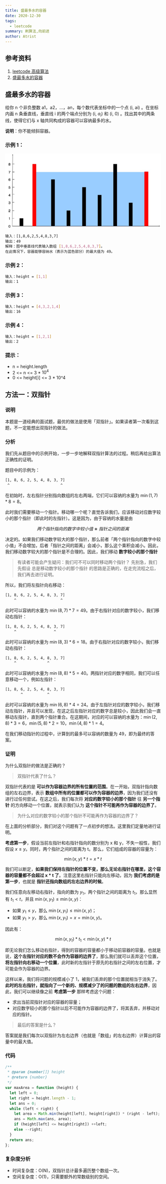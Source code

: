 ```yaml
---
title: 盛最多水的容器
date: 2020-12-30
tags:
  - leetcode
summary: 刷算法,向前进
author: Atrist
---
```


## 参考资料

1. [leetcode 高级算法](https://leetcode-cn.com/leetbook/detail/top-interview-questions-hard/)
2. [盛最多水的容器](https://leetcode-cn.com/problems/container-with-most-water/description/)

## 盛最多水的容器
给你 n 个非负整数 a1，a2，...，an，每个数代表坐标中的一个点 (i, ai) 。在坐标内画 n 条垂直线，垂直线 i 的两个端点分别为 (i, $a_i$) 和 (i, 0) 。找出其中的两条线，使得它们与 x 轴共同构成的容器可以容纳最多的水。

**说明**：你不能倾斜容器。

### 示例 1：

![](./images/11_fig1.jpg)

```bash
输入：[1,8,6,2,5,4,8,3,7]
输出：49 
解释：图中垂直线代表输入数组 [1,8,6,2,5,4,8,3,7]。
在此情况下，容器能够容纳水（表示为蓝色部分）的最大值为 49。
```
### 示例 2：
```bash
输入：height = [1,1]
输出：1
```
### 示例 3：
```bash
输入：height = [4,3,2,1,4]
输出：16
```
### 示例 4：
```bash
输入：height = [1,2,1]
输出：2
```

### 提示：

- n = height.length
- 2 <= n <= 3 * $10^4$
- 0 <= height[i] <= 3 * 10^4

## 方法一：双指针
### 说明

本题是一道经典的面试题，最优的做法是使用「双指针」。如果读者第一次看到这题，不一定能想出双指针的做法。

### 分析

我们先从题目中的示例开始，一步一步地解释双指针算法的过程。稍后再给出算法正确性的证明。

题目中的示例为：
```bash
[1, 8, 6, 2, 5, 4, 8, 3, 7]
 ^                       ^
```
在初始时，左右指针分别指向数组的左右两端，它们可以容纳的水量为 $\min(1, 7) * 8 = 8$。

此时我们需要移动一个指针。移动哪一个呢？直觉告诉我们，应该移动对应数字较小的那个指针（即此时的左指针）。这是因为，由于容纳的水量是由

$$两个指针指向的数字中较小值∗指针之间的距离$$

决定的。如果我们移动数字较大的那个指针，那么前者「两个指针指向的数字中较小值」不会增加，后者「指针之间的距离」会减小，那么这个乘积会减小。因此，我们移动数字较大的那个指针是不合理的。因此，我们移动 **数字较小的那个指针**

>有读者可能会产生疑问：我们可不可以同时移动两个指针？ 先别急，我们先假设 总是移动数字较小的那个指针 的思路是正确的，在走完流程之后，我们再去进行证明。

所以，我们将左指针向右移动：
```bash
[1, 8, 6, 2, 5, 4, 8, 3, 7]
    ^                    ^
```
此时可以容纳的水量为 $\min(8, 7) * 7 = 49$。由于右指针对应的数字较小，我们移动右指针：
```bash
[1, 8, 6, 2, 5, 4, 8, 3, 7]
    ^                 ^
```
此时可以容纳的水量为 $\min(8, 3) * 6 = 18$。由于右指针对应的数字较小，我们移动右指针：
```bash
[1, 8, 6, 2, 5, 4, 8, 3, 7]
    ^              ^
```
此时可以容纳的水量为 $\min(8, 8) * 5 = 40$。两指针对应的数字相同，我们可以任意移动一个，例如左指针：
```bash
[1, 8, 6, 2, 5, 4, 8, 3, 7]
       ^           ^
```
此时可以容纳的水量为 $\min(6, 8) * 4 = 24$。由于左指针对应的数字较小，我们移动左指针，并且可以发现，在这之后左指针对应的数字总是较小，因此我们会一直移动左指针，直到两个指针重合。在这期间，对应的可以容纳的水量为：$\min(2, 8) * 3 = 6$，$\min(5, 8) * 2 = 10$，$\min(4, 8) * 1 = 4$。

在我们移动指针的过程中，计算到的最多可以容纳的数量为 49，即为最终的答案。

### 证明

为什么双指针的做法是正确的？

>双指针代表了什么？

双指针代表的是 **可以作为容器边界的所有位置的范围**。在一开始，双指针指向数组的左右边界，表示 **数组中所有的位置都可以作为容器的边界**，因为我们还没有进行过任何尝试。在这之后，我们每次将 **对应的数字较小的那个指针** 往 **另一个指针** 的方向移动一个位置，就表示我们认为 **这个指针不可能再作为容器的边界了**。

>为什么对应的数字较小的那个指针不可能再作为容器的边界了？

在上面的分析部分，我们对这个问题有了一点初步的想法。这里我们定量地进行证明。

**考虑第一步**，假设当前左指针和右指针指向的数分别为 x 和 y，不失一般性，我们假设 $x \leq y$。同时，两个指针之间的距离为 t。那么，它们组成的容器的容量为：

$$\min(x, y) * t = x * t$$

我们可以断定，**如果我们保持左指针的位置不变，那么无论右指针在哪里，这个容器的容量都不会超过 x * t 了**。注意这里右指针只能向左移动，因为 **我们考虑的是第一步**，也就是 **指针还指向数组的左右边界的时候**。

我们任意向左移动右指针，指向的数为 $y_1$，两个指针之间的距离为 $t_1$，那么显然有 $t_1 < t$，并且 $\min(x, y_1) \leq \min(x, y)$：

- 如果 $y_1 \leq y$，那么 $\min(x, y_1) \leq \min(x, y)$；
- 如果 $y_1 > y$，那么 $\min(x, y_1) = x = \min(x, y)$。

因此有：

$$\min(x, y_t) * t_1 < \min(x, y) * t$$

即无论我们怎么移动右指针，得到的容器的容量都小于移动前容器的容量。也就是说，**这个左指针对应的数不会作为容器的边界了**，那么我们就可以丢弃这个位置，**将左指针向右移动一个位置**，此时新的左指针于原先的右指针之间的左右位置，才可能会作为容器的边界。

这样以来，我们将问题的规模减小了 1，被我们丢弃的那个位置就相当于消失了。**此时的左右指针，就指向了一个新的、规模减少了的问题的数组的左右边界**，因此，我们可以继续像之前 **考虑第一步** 那样考虑这个问题：

- 求出当前双指针对应的容器的容量；
- 对应数字较小的那个指针以后不可能作为容器的边界了，将其丢弃，并移动对应的指针。

>最后的答案是什么？

答案就是我们每次以双指针为左右边界（也就是「数组」的左右边界）计算出的容量中的最大值。
### 代码
```js
/**
 * @param {number[]} height
 * @return {number}
 */
var maxArea = function (height) {
  let left = 0;
  let right = height.length - 1;
  let ans = 0;
  while (left < right) {
    let area = Math.min(height[left], height[right]) * (right - left);
    ans = Math.max(ans, area);
    if (height[left] <= height[right]) ++left;
    else --right;
  }
  return ans;
};
```
### 复杂度分析
- 时间复杂度：O(N)，双指针总计最多遍历整个数组一次。
- 空间复杂度：O(1)，只需要额外的常数级别的空间。